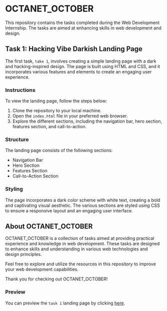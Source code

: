 # OCTANET_OCTOBER

This repository contains the tasks completed during the Web Development Internship. The tasks are aimed at enhancing skills in web development and design. 

## Task 1: Hacking Vibe Darkish Landing Page

The first task, `take 1`, involves creating a simple landing page with a dark and hacking-inspired design. The page is built using HTML and CSS, and it incorporates various features and elements to create an engaging user experience.

### Instructions

To view the landing page, follow the steps below:

1. Clone the repository to your local machine.
2. Open the `index.html` file in your preferred web browser.
3. Explore the different sections, including the navigation bar, hero section, features section, and call-to-action.

### Structure

The landing page consists of the following sections:

- Navigation Bar
- Hero Section
- Features Section
- Call-to-Action Section

### Styling

The page incorporates a dark color scheme with white text, creating a bold and captivating visual aesthetic. The various sections are styled using CSS to ensure a responsive layout and an engaging user interface.

## About OCTANET_OCTOBER

OCTANET_OCTOBER is a collection of tasks aimed at providing practical experience and knowledge in web development. These tasks are designed to enhance skills and understanding in various web technologies and design principles.

Feel free to explore and utilize the resources in this repository to improve your web development capabilities. 

Thank you for checking out OCTANET_OCTOBER!

### Preview

You can preview the `task 1` landing page by clicking [here](https://moinmairaj.github.io/OCTANET_OCTOBER/).
